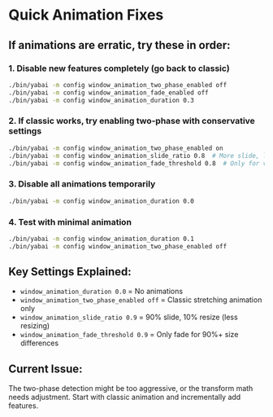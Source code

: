 # Quick Animation Fixes

## If animations are erratic, try these in order:

### 1. Disable new features completely (go back to classic)

```bash
./bin/yabai -m config window_animation_two_phase_enabled off
./bin/yabai -m config window_animation_fade_enabled off
./bin/yabai -m config window_animation_duration 0.3
```

### 2. If classic works, try enabling two-phase with conservative settings

```bash
./bin/yabai -m config window_animation_two_phase_enabled on
./bin/yabai -m config window_animation_slide_ratio 0.8  # More slide, less resize
./bin/yabai -m config window_animation_fade_threshold 0.8  # Only for very large differences
```

### 3. Disable all animations temporarily

```bash
./bin/yabai -m config window_animation_duration 0.0
```

### 4. Test with minimal animation

```bash
./bin/yabai -m config window_animation_duration 0.1
./bin/yabai -m config window_animation_two_phase_enabled off
```

## Key Settings Explained:

- `window_animation_duration 0.0` = No animations
- `window_animation_two_phase_enabled off` = Classic stretching animation only
- `window_animation_slide_ratio 0.9` = 90% slide, 10% resize (less resizing)
- `window_animation_fade_threshold 0.9` = Only fade for 90%+ size differences

## Current Issue:

The two-phase detection might be too aggressive, or the transform math needs adjustment.
Start with classic animation and incrementally add features.
